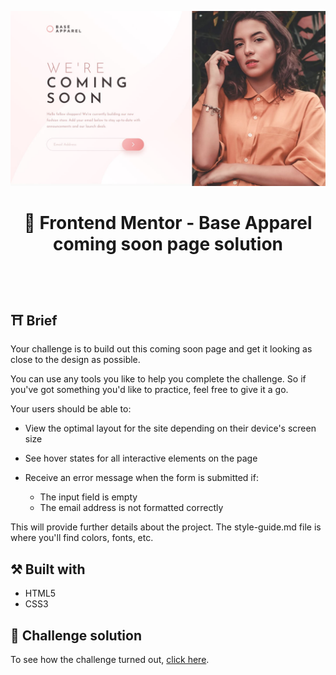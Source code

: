 <p align="center">
  <img src="./docs/design/desktop-design.jpg" alt="design base apparel" />
</p>
<h1 align="center">
  🚀 Frontend Mentor - Base Apparel coming soon page solution
</h1>

<br />
<br />

## ⛩️ Brief

Your challenge is to build out this coming soon page and get it looking as close to the design as possible.

You can use any tools you like to help you complete the challenge. So if you've got something you'd like to practice, feel free to give it a go.

Your users should be able to:

- View the optimal layout for the site depending on their device's screen size
- See hover states for all interactive elements on the page
- Receive an error message when the form is submitted if:
  
  - The input field is empty
  - The email address is not formatted correctly

This will provide further details about the project. 
The style-guide.md file is where you'll find colors, fonts, etc.



## ⚒️ Built with

- HTML5
- CSS3

## 🔗 Challenge solution

To see how the challenge turned out, <a href="./index.html">click here</a>.